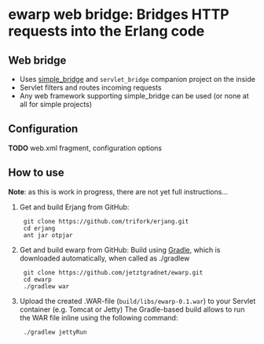 # ewarp web bridge: Bridges HTTP requests into the Erlang code


## Web bridge

 * Uses [simple_bridge](https://github.com/nitrogen/simple_bridge) and ```servlet_bridge``` companion project on the inside
 * Servlet filters and routes incoming requests
 * Any web framework supporting simple_bridge can be used (or none at all for simple projects)

## Configuration

**TODO** web.xml fragment, configuration options

## How to use

**Note**: as this is work in progress, there are not yet full instructions...

1. Get and build Erjang from GitHub:

		git clone https://github.com/trifork/erjang.git
		cd erjang
		ant jar otpjar

2. Get and build ewarp from GitHub:
Build using [Gradle](http://www.gradle.org/), which is downloaded automatically, when called as ./gradlew

		git clone https://github.com/jetztgradnet/ewarp.git
		cd ewarp
		./gradlew war

3. Upload the created .WAR-file (`build/libs/ewarp-0.1.war`) to your Servlet container (e.g. Tomcat or Jetty)
The Gradle-based build allows to run the WAR file inline using the following command:

		./gradlew jettyRun


